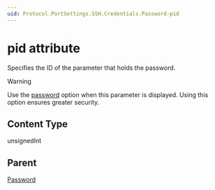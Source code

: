 ```yaml
---
uid: Protocol.PortSettings.SSH.Credentials.Password-pid
---
```


# pid attribute

Specifies the ID of the parameter that holds the password.

> [!WARNING]
> Use the [password](xref:Protocol.Params.Param.Measurement.Type-options#options-for-measurement-type-string) option
> when this parameter is displayed.
> Using this option ensures greater security.

## Content Type

unsignedInt

## Parent

[Password](xref:Protocol.PortSettings.SSH.Credentials.Password)
